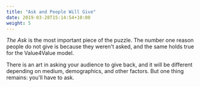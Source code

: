 ```yaml
---
title: "Ask and People Will Give"
date: 2019-03-28T15:14:54+10:00
weight: 5
---
```


*The Ask* is the most important piece of the puzzle. The number one reason people do
not give is because they weren't asked, and the same holds true for the Value4Value model.

There is an art in asking your audience to give back, and it will be different
depending on medium, demographics, and other factors. But one thing remains:
you'll have to ask.
